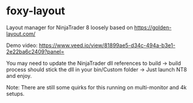 # foxy-layout
Layout manager for NinjaTrader 8 loosely based on https://golden-layout.com/

Demo video: https://www.veed.io/view/81899ae5-d34c-494a-b3e1-2e22ba6c2409?panel=

You may need to update the NinjaTrader dll references to build -> build process should stick the dll in your bin/Custom folder -> Just launch NT8 and enjoy.

Note: There are still some quirks for this running on multi-monitor and 4k setups.
